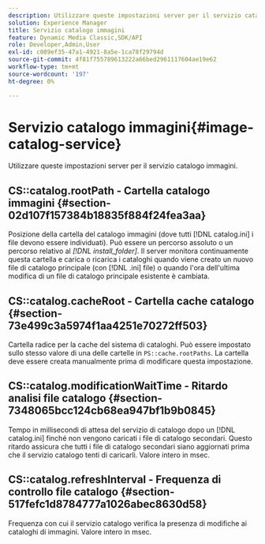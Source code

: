 ```yaml
---
description: Utilizzare queste impostazioni server per il servizio catalogo immagini.
solution: Experience Manager
title: Servizio catalogo immagini
feature: Dynamic Media Classic,SDK/API
role: Developer,Admin,User
exl-id: c089ef35-47a1-4921-8a5e-1ca78f29794d
source-git-commit: 4f81f755789613222a66bed2961117604ae19e62
workflow-type: tm+mt
source-wordcount: '197'
ht-degree: 0%

---
```


# Servizio catalogo immagini{#image-catalog-service}

Utilizzare queste impostazioni server per il servizio catalogo immagini.

## CS::catalog.rootPath - Cartella catalogo immagini {#section-02d107f157384b18835f884f24fea3aa}

Posizione della cartella del catalogo immagini (dove tutti [!DNL catalog.ini] i file devono essere individuati). Può essere un percorso assoluto o un percorso relativo al *[!DNL install_folder]*. Il server monitora continuamente questa cartella e carica o ricarica i cataloghi quando viene creato un nuovo file di catalogo principale (con [!DNL .ini] file) o quando l&#39;ora dell&#39;ultima modifica di un file di catalogo principale esistente è cambiata.

## CS::catalog.cacheRoot - Cartella cache catalogo {#section-73e499c3a5974f1aa4251e70272ff503}

Cartella radice per la cache del sistema di cataloghi. Può essere impostato sullo stesso valore di una delle cartelle in `PS::cache.rootPaths`. La cartella deve essere creata manualmente prima di modificare questa impostazione.

## CS::catalog.modificationWaitTime - Ritardo analisi file catalogo {#section-7348065bcc124cb68ea947bf1b9b0845}

Tempo in millisecondi di attesa del servizio di catalogo dopo un [!DNL catalog.ini] finché non vengono caricati i file di catalogo secondari. Questo ritardo assicura che tutti i file di catalogo secondari siano aggiornati prima che il servizio catalogo tenti di caricarli. Valore intero in msec.

## CS::catalog.refreshInterval - Frequenza di controllo file catalogo {#section-517fefc1d8784777a1026abec8630d58}

Frequenza con cui il servizio catalogo verifica la presenza di modifiche ai cataloghi di immagini. Valore intero in msec.
